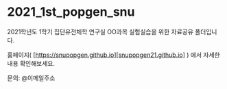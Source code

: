 # 2021_1st_popgen_snu

2021학년도 1학기 집단유전체학 연구실 OO과목 실험실습을 위한 자료공유 폴더입니다.

홈페이지( [https://snupopgen.github.io][snupopgen21.github.io] ) 에서 자세한 내용 확인해보세요.


문의: @이메일주소